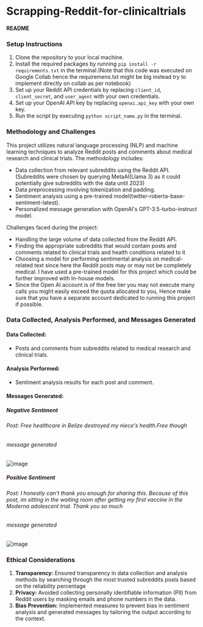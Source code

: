 # Scrapping-Reddit-for-clinicaltrials
**README**

### Setup Instructions
1. Clone the repository to your local machine.
2. Install the required packages by running `pip install -r requirements.txt` in the terminal.(Note that this code was executed on Google Collab hence the requiremens.txt might be big instead try to implement directly on collab as per notebook)
3. Set up your Reddit API credentials by replacing `client_id`, `client_secret`, and `user_agent` with your own credentials.
4. Set up your OpenAI API key by replacing `openai.api_key` with your own key.
5. Run the script by executing `python script_name.py` in the terminal.

### Methodology and Challenges
This project utilizes natural language processing (NLP) and machine learning techniques to analyze Reddit posts and comments about medical research and clinical trials. The methodology includes:
- Data collection from relevant subreddits using the Reddit API.(Subreddits were chosen by querying MetaAI(Llama 3) as it could potentially give subreddits with the data until 2023) 
- Data preprocessing involving tokenization and padding.
- Sentiment analysis using a pre-trained model(twitter-roberta-base-sentiment-latest).
- Personalized message generation with OpenAI's GPT-3.5-turbo-instruct model.

Challenges faced during the project:
- Handling the large volume of data collected from the Reddit API.
- Finding the appropriate subreddits that would contain posts and comments related to clinical trials and health conditions related to it
- Choosing a model for performing sentimental analysis on medical-related text since here the Reddit posts may or may not be completely medical. I have used a pre-trained model for this project which could be further improved with In-house models.
- Since the Open AI account is of the free tier you may not execute many calls you might easily exceed the quota allocated to you, Hence make sure that you have a separate account dedicated to running this project if possible.

### Data Collected, Analysis Performed, and Messages Generated
#### Data Collected:
- Posts and comments from subreddits related to medical research and clinical trials.
#### Analysis Performed:
- Sentiment analysis results for each post and comment.

#### Messages Generated:

##### Negative Sentiment
###### Post: Free healthcare in Belize destroyed my niece's health.Free though
###### message generated
![image](https://github.com/hrkkumar/Scrapping-Reddit-for-clinicaltrials/assets/163475218/c573b284-5c46-46d0-96ad-8faaedb184ba)

##### Positive Sentiment
###### Post: I honestly can't thank you enough for sharing this. Because of this post, im sitting in the waiting room after getting my first vaccine in the Moderna adolescent trial. Thank you so much
###### message generated
![image](https://github.com/hrkkumar/Scrapping-Reddit-for-clinicaltrials/assets/163475218/85e8480d-2f2f-4551-9373-ed1434d66d00)

### Ethical Considerations
1. **Transparency:** Ensured transparency in data collection and analysis methods by searching through the most trusted subreddits posts based on the reliability percentage
2. **Privacy:** Avoided collecting personally identifiable information (PII) from Reddit users by masking emails and phone numbers in the data.
3. **Bias Prevention:** Implemented measures to prevent bias in sentiment analysis and generated messages by tailoring the output according to the context.

